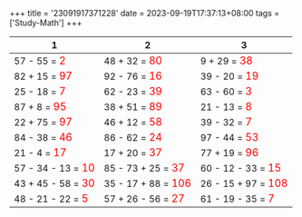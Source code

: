 +++ 
title = '23091917371228' 
date = 2023-09-19T17:37:13+08:00 
tags = ['Study-Math'] 
+++ 

1 | 2 | 3 
-- | -- | -- 
57 - 55 = <font color=red size=4>2</font> | 48 + 32 = <font color=red size=4>80</font> | 9 + 29 = <font color=red size=4>38</font> 
82 + 15 = <font color=red size=4>97</font> | 92 - 76 = <font color=red size=4>16</font> | 39 - 20 = <font color=red size=4>19</font> 
25 - 18 = <font color=red size=4>7</font> | 62 - 23 = <font color=red size=4>39</font> | 63 - 60 = <font color=red size=4>3</font> 
87 + 8 = <font color=red size=4>95</font> | 38 + 51 = <font color=red size=4>89</font> | 21 - 13 = <font color=red size=4>8</font> 
22 + 75 = <font color=red size=4>97</font> | 46 + 12 = <font color=red size=4>58</font> | 39 - 32 = <font color=red size=4>7</font> 
84 - 38 = <font color=red size=4>46</font> | 86 - 62 = <font color=red size=4>24</font> | 97 - 44 = <font color=red size=4>53</font> 
21 - 4 = <font color=red size=4>17</font> | 17 + 20 = <font color=red size=4>37</font> | 77 + 19 = <font color=red size=4>96</font> 
57 - 34 - 13 = <font color=red size=4>10</font> | 85 - 73 + 25 = <font color=red size=4>37</font> | 60 - 12 - 33 = <font color=red size=4>15</font> 
43 + 45 - 58 = <font color=red size=4>30</font> | 35 - 17 + 88 = <font color=red size=4>106</font> | 26 - 15 + 97 = <font color=red size=4>108</font> 
48 - 21 - 22 = <font color=red size=4>5</font> | 57 + 26 - 56 = <font color=red size=4>27</font> | 61 - 19 - 35 = <font color=red size=4>7</font> 

